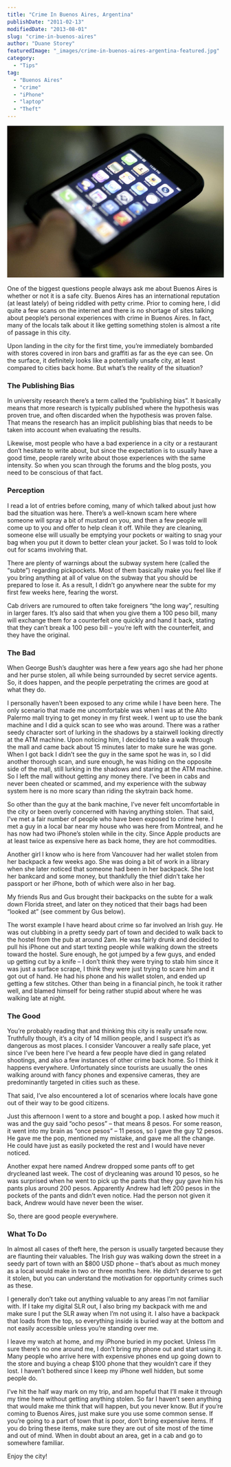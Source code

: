 ```yaml
---
title: "Crime In Buenos Aires, Argentina"
publishDate: "2011-02-13"
modifiedDate: "2013-08-01"
slug: "crime-in-buenos-aires"
author: "Duane Storey"
featuredImage: "_images/crime-in-buenos-aires-argentina-featured.jpg"
category:
  - "Tips"
tag:
  - "Buenos Aires"
  - "crime"
  - "iPhone"
  - "laptop"
  - "Theft"
---
```


[![](_images/crime-in-buenos-aires-argentina-1.jpg "2721172391_f875ee23ea_z")](http://www.migratorynerd.com/wordpress/wp-content/uploads/2011/02/2721172391_f875ee23ea_z.jpg)

One of the biggest questions people always ask me about Buenos Aires is whether or not it is a safe city. Buenos Aires has an international reputation (at least lately) of being riddled with petty crime. Prior to coming here, I did quite a few scans on the internet and there is no shortage of sites talking about people’s personal experiences with crime in Buenos Aires. In fact, many of the locals talk about it like getting something stolen is almost a rite of passage in this city.

Upon landing in the city for the first time, you’re immediately bombarded with stores covered in iron bars and graffiti as far as the eye can see. On the surface, it definitely looks like a potentially unsafe city, at least compared to cities back home. But what’s the reality of the situation?

### The Publishing Bias

In university research there’s a term called the “publishing bias”. It basically means that more research is typically published where the hypothesis was proven true, and often discarded when the hypothesis was proven false. That means the research has an implicit publishing bias that needs to be taken into account when evaluating the results.

Likewise, most people who have a bad experience in a city or a restaurant don’t hesitate to write about, but since the expectation is to usually have a good time, people rarely write about those experiences with the same intensity. So when you scan through the forums and the blog posts, you need to be conscious of that fact.

### Perception

I read a lot of entries before coming, many of which talked about just how bad the situation was here. There’s a well-known scam here where someone will spray a bit of mustard on you, and then a few people will come up to you and offer to help clean it off. While they are cleaning, someone else will usually be emptying your pockets or waiting to snag your bag when you put it down to better clean your jacket. So I was told to look out for scams involving that.

There are plenty of warnings about the subway system here (called the “subte”) regarding pickpockets. Most of them basically make you feel like if you bring anything at all of value on the subway that you should be prepared to lose it. As a result, I didn’t go anywhere near the subte for my first few weeks here, fearing the worst.

Cab drivers are rumoured to often take foreigners “the long way”, resulting in larger fares. It’s also said that when you give them a 100 peso bill, many will exchange them for a counterfeit one quickly and hand it back, stating that they can’t break a 100 peso bill – you’re left with the counterfeit, and they have the original.

### The Bad

When George Bush’s daughter was here a few years ago she had her phone and her purse stolen, all while being surrounded by secret service agents. So, it does happen, and the people perpetrating the crimes are good at what they do.

I personally haven’t been exposed to any crime while I have been here. The only scenario that made me uncomfortable was when I was at the Alto Palermo mall trying to get money in my first week. I went up to use the bank machine and I did a quick scan to see who was around. There was a rather seedy character sort of lurking in the shadows by a stairwell looking directly at the ATM machine. Upon noticing him, I decided to take a walk through the mall and came back about 15 minutes later to make sure he was gone. When I got back I didn’t see the guy in the same spot he was in, so I did another thorough scan, and sure enough, he was hiding on the opposite side of the mall, still lurking in the shadows and staring at the ATM machine. So I left the mall without getting any money there. I’ve been in cabs and never been cheated or scammed, and my experience with the subway system here is no more scary than riding the skytrain back home.

So other than the guy at the bank machine, I’ve never felt uncomfortable in the city or been overly concerned with having anything stolen. That said, I’ve met a fair number of people who have been exposed to crime here. I met a guy in a local bar near my house who was here from Montreal, and he has now had two iPhone’s stolen while in the city. Since Apple products are at least twice as expensive here as back home, they are hot commodities.

Another girl I know who is here from Vancouver had her wallet stolen from her backpack a few weeks ago. She was doing a bit of work in a library when she later noticed that someone had been in her backpack. She lost her bankcard and some money, but thankfully the thief didn’t take her passport or her iPhone, both of which were also in her bag.

My friends Rus and Gus brought their backpacks on the subte for a walk down Florida street, and later on they noticed that their bags had been “looked at” (see comment by Gus below).

The worst example I have heard about crime so far involved an Irish guy. He was out clubbing in a pretty seedy part of town and decided to walk back to the hostel from the pub at around 2am. He was fairly drunk and decided to pull his iPhone out and start texting people while walking down the streets toward the hostel. Sure enough, he got jumped by a few guys, and ended up getting cut by a knife – I don’t think they were trying to stab him since it was just a surface scrape, I think they were just trying to scare him and it got out of hand. He had his phone and his wallet stolen, and ended up getting a few stitches. Other than being in a financial pinch, he took it rather well, and blamed himself for being rather stupid about where he was walking late at night.

### The Good

You’re probably reading that and thinking this city is really unsafe now. Truthfully though, it’s a city of 14 million people, and I suspect it’s as dangerous as most places. I consider Vancouver a really safe place, yet since I’ve been here I’ve heard a few people have died in gang related shootings, and also a few instances of other crime back home. So I think it happens everywhere. Unfortunately since tourists are usually the ones walking around with fancy phones and expensive cameras, they are predominantly targeted in cities such as these.

That said, I’ve also encountered a lot of scenarios where locals have gone out of their way to be good citizens.

Just this afternoon I went to a store and bought a pop. I asked how much it was and the guy said “ocho pesos” – that means 8 pesos. For some reason, it went into my brain as “once pesos” – 11 pesos, so I gave the guy 12 pesos. He gave me the pop, mentioned my mistake, and gave me all the change. He could have just as easily pocketed the rest and I would have never noticed.

Another expat here named Andrew dropped some pants off to get drycleaned last week. The cost of drycleaning was around 10 pesos, so he was surprised when he went to pick up the pants that they guy gave him his pants plus around 200 pesos. Apparently Andrew had left 200 pesos in the pockets of the pants and didn’t even notice. Had the person not given it back, Andrew would have never been the wiser.

So, there are good people everywhere.

### What To Do

In almost all cases of theft here, the person is usually targeted because they are flaunting their valuables. The Irish guy was walking down the street in a seedy part of town with an $800 USD phone – that’s about as much money as a local would make in two or three months here. He didn’t deserve to get it stolen, but you can understand the motivation for opportunity crimes such as these.

I generally don’t take out anything valuable to any areas I’m not familiar with. If I take my digital SLR out, I also bring my backpack with me and make sure I put the SLR away when I’m not using it. I also have a backpack that loads from the top, so everything inside is buried way at the bottom and not easily accessible unless you’re standing over me.

I leave my watch at home, and my iPhone buried in my pocket. Unless I’m sure there’s no one around me, I don’t bring my phone out and start using it. Many people who arrive here with expensive phones end up going down to the store and buying a cheap $100 phone that they wouldn’t care if they lost. I haven’t bothered since I keep my iPhone well hidden, but some people do.

I’ve hit the half way mark on my trip, and am hopeful that I’ll make it through my time here without getting anything stolen. So far I haven’t seen anything that would make me think that will happen, but you never know. But if you’re coming to Buenos Aires, just make sure you use some common sense. If you’re going to a part of town that is poor, don’t bring expensive items. If you do bring these items, make sure they are out of site most of the time and out of mind. When in doubt about an area, get in a cab and go to somewhere familiar.

Enjoy the city!